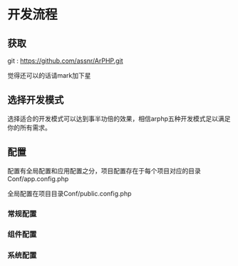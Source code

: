 # 开发流程


## 获取



git : https://github.com/assnr/ArPHP.git

觉得还可以的话请mark加下星



## 选择开发模式

选择适合的开发模式可以达到事半功倍的效果，相信arphp五种开发模式足以满足你的所有需求。



## 配置

配置有全局配置和应用配置之分，项目配置存在于每个项目对应的目录Conf/app.config.php

全局配置在项目目录Conf/public.config.php




### 常规配置


### 组件配置


### 系统配置








